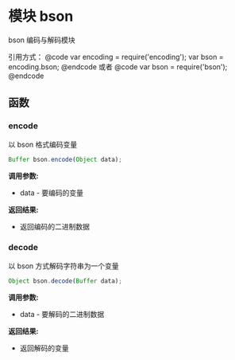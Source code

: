 # 模块 bson
bson 编码与解码模块

引用方式：
@code
var encoding = require(&#39;encoding&#39;);
var bson = encoding.bson;
@endcode
或者
@code
var bson = require(&#39;bson&#39;);
@endcode
## 函数
        
### encode
以 bson 格式编码变量
```JavaScript
Buffer bson.encode(Object data);
```

**调用参数:**
* data - 要编码的变量

**返回结果:**
* 返回编码的二进制数据

### decode
以 bson 方式解码字符串为一个变量
```JavaScript
Object bson.decode(Buffer data);
```

**调用参数:**
* data - 要解码的二进制数据

**返回结果:**
* 返回解码的变量

